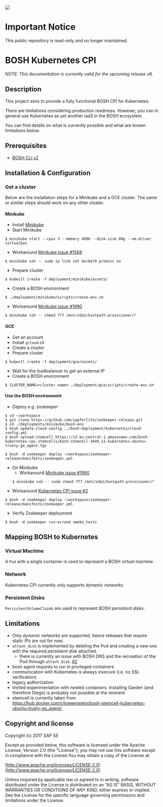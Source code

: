 ![](https://img.shields.io/badge/STATUS-NOT%20CURRENTLY%20MAINTAINED-red.svg?longCache=true&style=flat)

# Important Notice
This public repository is read-only and no longer maintained.

# BOSH Kubernetes CPI

*NOTE: This documentation is currently valid for the upcoming release v6.*

## Description

This project aims to provide a fully functional BOSH CPI for Kubernetes.

There are limitations considering production readiness.
However, you can in general use Kubernetes as yet another IaaS in the BOSH ecosystem.

You can find details on what is currently possible and what are known limitations below.

## Prerequisites
- [BOSH CLI v2](https://bosh.io/docs/cli-v2.html)

## Installation & Configuration

### Get a cluster

Below are the installation steps for a Minikube and a GCE cluster. The same or similar steps should work on any other cluster.

#### Minikube

- Install [Minikube](https://github.com/kubernetes/minikube#installation)
- Start Minikube
```
$ minikube start --cpus 3 --memory 4096 --disk-size 80g --vm-driver virtualbox
```
- Workaround [Minikube issue #1568](https://github.com/kubernetes/minikube/issues/1568)
```
$ minikube ssh -- sudo ip link set docker0 promisc on
```
- Prepare cluster
```
$ kubectl create -f deployment/minikube/assets/
```
- Create a BOSH environment
```
$ ./deployment/minikube/scripts/create-env.sh
```
- Workaround [Minikube issue #1990](https://github.com/kubernetes/minikube/issues/1990)
```
$ minikube ssh -- chmod 777 /mnt/sda1/hostpath-provisioner/*
```

#### GCE

- Get an account
- Install `gcloud` cli
- Create a cluster
- Prepare cluster
```
$ kubectl create -f deployment/gce/assets/
```
- Wait for the loadbalancer to get an external IP
- Create a BOSH environment
```
$ CLUSTER_NAME=<cluster name> ./deployment/gce/scripts/create-env.sh
```

#### Use the BOSH environment

- Deploy e.g. zookeeper
```
$ cd ~/workspace
$ git clone https://github.com/cppforlife/zookeeper-release.git
$ cd ./deployments/minikube/bosh-env
$ bosh update-cloud-config ../bosh-deployment/kubernetes/cloud-config.yml
$ bosh upload-stemcell https://s3.eu-central-1.amazonaws.com/bosh-kubernetes-cpi-stemcells/bosh-stemcell-3445.11-kubernetes-ubuntu-trusty-go_agent.tgz

$ bosh -d zookeeper deploy ~/workspace/zookeeper-release/manifests/zookeeper.yml
```
- On Minikube
  - Workaround [Minikube issue #1990](https://github.com/kubernetes/minikube/issues/1990)
  ```
  $ minikube ssh -- sudo chmod 777 /mnt/sda1/hostpath-provisioner/*
  ```
- Workaround [Kubernetes CPI issue #2](https://github.com/SAP/bosh-kubernetes-cpi-release/issues/2)
```
$ bosh -d zookeeper deploy ~/workspace/zookeeper-release/manifests/zookeeper.yml
```
- Verify Zookeeper deployment
```
$ bosh -d zookeeper run-errand smoke_tests
```

## Mapping BOSH to Kubernetes

### Virtual Machine
A `Pod` with a single container is used to represent a BOSH *virtual machine*.

### Network
Kubernetes CPI currently only supports *dynamic networks*.

### Persistent Disks
`PersistentVolumeClaim`s are used to represent BOSH *persistent disks*.

## Limitations
- Only *dynamic networks* are supported, hence releases that require static IPs are out for now.
- `attach_disk` is implemented by deleting the Pod and creating a new one with the required *persistent disk* attached.
  - there is currently an issue with BOSH DNS and the recreation of the Pod through `attach_disk`. [#2](https://github.com/SAP/bosh-kubernetes-cpi-release/issues/2)
- bosh agent requires to run in privileged containers
- communication with Kubernetes is always insecure (i.e. no SSL verification)
- legacy authorization
- limited experimentation with nested containers. Installing Garden (and therefore Diego) is probably not possible at the moment
- stemcell is currently taken from https://hub.docker.com/r/loewenstein/bosh-stemcell-kubernetes-ubuntu-trusty-go_agent/


Copyright and license
---------------------

Copyright (c) 2017 SAP SE

Except as provided below, this software is licensed under the Apache License, Version 2.0 (the "License"); you may not use this software except in compliance with the License.You may obtain a copy of the License at:

[http://www.apache.org/licenses/LICENSE-2.0](http://www.apache.org/licenses/LICENSE-2.0)

Unless required by applicable law or agreed to in writing, software distributed under the License is distributed on an "AS IS" BASIS, WITHOUT WARRANTIES OR CONDITIONS OF ANY KIND, either express or implied. See the License for the specific language governing permissions and limitations under the License.
